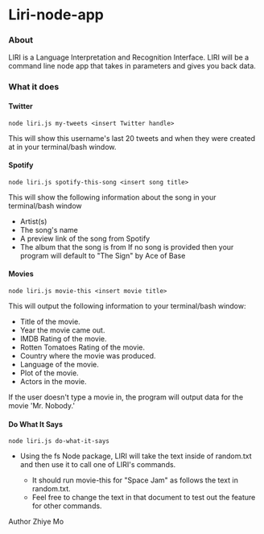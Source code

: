 # Liri-node-app

### About
LIRI is a Language Interpretation and Recognition Interface. LIRI will be a command line node app that takes in parameters and gives you back data.

### What it does
#### Twitter
`node liri.js my-tweets <insert Twitter handle>`

This will show this username's last 20 tweets and when they were created at in your terminal/bash window.

#### Spotify
`node liri.js spotify-this-song <insert song title>`

This will show the following information about the song in your terminal/bash window

* Artist(s)
* The song's name
* A preview link of the song from Spotify
* The album that the song is from
If no song is provided then your program will default to "The Sign" by Ace of Base

#### Movies
`node liri.js movie-this <insert movie title>`

This will output the following information to your terminal/bash window:

* Title of the movie.
* Year the movie came out.
* IMDB Rating of the movie.
* Rotten Tomatoes Rating of the movie.
* Country where the movie was produced.
* Language of the movie.
* Plot of the movie.
* Actors in the movie.

If the user doesn't type a movie in, the program will output data for the movie 'Mr. Nobody.'

#### Do What It Says
`node liri.js do-what-it-says`

* Using the fs Node package, LIRI will take the text inside of random.txt and then use it to call one of LIRI's commands.

  * It should run movie-this for "Space Jam" as follows the text in random.txt.
  * Feel free to change the text in that document to test out the feature for other commands.

Author
Zhiye Mo
